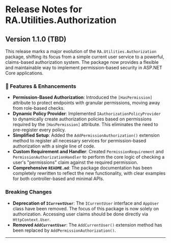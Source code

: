 # Release Notes for RA.Utilities.Authorization

## Version 1.1.0 (TBD)

This release marks a major evolution of the `RA.Utilities.Authorization` package, shifting its focus from a simple current user service to a powerful, claims-based authorization system. The package now provides a flexible and maintainable way to implement permission-based security in ASP.NET Core applications.

### 🚀 Features & Enhancements

*   **Permission-Based Authorization**: Introduced the `[HasPermission]` attribute to protect endpoints with granular permissions, moving away from role-based checks.
*   **Dynamic Policy Provider**: Implemented `IAuthorizationPolicyProvider` to dynamically create authorization policies based on permissions required by the `[HasPermission]` attribute. This eliminates the need to pre-register every policy.
*   **Simplified Setup**: Added the `AddPermissionAuthorization()` extension method to register all necessary services for permission-based authorization with a single line of code.
*   **Custom Requirement and Handler**: Created `PermissionRequirement` and `PermissionAuthorizationHandler` to perform the core logic of checking a user's "permissions" claim against the required permission.
*   **Comprehensive `README.md`**: The package documentation has been completely rewritten to reflect the new functionality, with clear examples for both controller-based and minimal APIs.

###  Breaking Changes

*   **Deprecation of `ICurrentUser`**: The `ICurrentUser` interface and `AppUser` class have been removed. The focus of this package is now solely on authorization. Accessing user claims should be done directly via `HttpContext.User`.
*   **Removed `AddCurrentUser`**: The `AddCurrentUser()` extension method has been replaced by `AddPermissionAuthorization()`.

---
